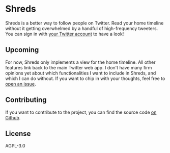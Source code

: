 # Shreds

Shreds is a better way to follow people on Twitter. Read your home timeline without it getting overwhelmed by a handful of high-frequency tweeters. You can sign in with [your Twitter account](https://shreds.news/login) to have a look!

## Upcoming

For now, Shreds only implements a view for the home timeline. All other features link back to the main Twitter web app. I don't have many firm opinions yet about which functionalities I want to include in Shreds, and which I can do without. If you want to chip in with your thoughts, feel free to [open an issue](https://github.com/brechtcs/shreds.news/issues).

## Contributing

If you want to contribute to the project, you can find the source code [on Github](https://github.com/brechtcs/shreds.news).

## License

AGPL-3.0

